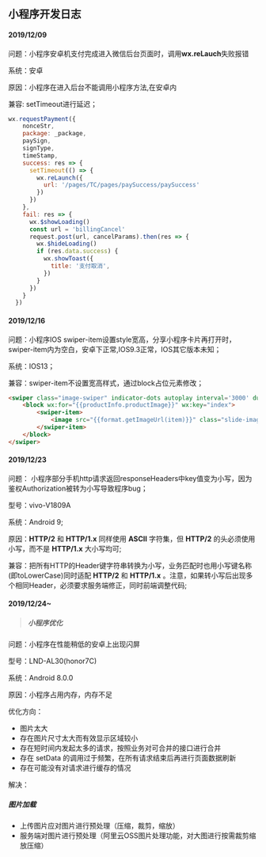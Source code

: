 ## 小程序开发日志

#### 2019/12/09

问题：小程序安卓机支付完成进入微信后台页面时，调用**wx.reLauch**失败报错

系统：安卓

原因：小程序在进入后台不能调用小程序方法,在安卓内

兼容:  setTimeout进行延迟；

```js
wx.requestPayment({
    nonceStr,
    package: _package,
    paySign,
    signType,
    timeStamp,
    success: res => {
      setTimeout(() => {
        wx.reLaunch({
          url: '/pages/TC/pages/paySuccess/paySuccess'
        })
      })
    },
    fail: res => {
      wx.$showLoading()
      const url = 'billingCancel'
      request.post(url, cancelParams).then(res => {
        wx.$hideLoading()
        if (res.data.success) {
          wx.showToast({
            title: '支付取消',
          })
        }
      })
    }
  })
```



#### 2019/12/16

问题：小程序IOS swiper-item设置style宽高，分享小程序卡片再打开时，swiper-item内为空白，安卓下正常,IOS9.3正常，IOS其它版本未知；

系统：IOS13；

兼容：swiper-item不设置宽高样式，通过block占位元素修改；

```html
<swiper class="image-swiper" indicator-dots autoplay interval='3000' duration='1000' circular>
	<block wx:for="{{productInfo.productImage}}" wx:key="index">
		<swiper-item>
			<image src="{{format.getImageUrl(item)}}" class="slide-image" width="750rpx" height="750rpx" mode='aspectFill' bindtap='$previewImage' data-current="{{format.getImageUrl(item)}}" data-urls="{{format.getImageArr(productInfo.productImage)}}" lazy-load/>
		</swiper-item>
	</block>
</swiper>
```





#### 2019/12/23

问题： 小程序部分手机http请求返回responseHeaders中key值变为小写，因为鉴权Authorization被转为小写导致程序bug；

型号：vivo-V1809A

系统：Android 9;

原因：**HTTP/2** 和 **HTTP/1.x** 同样使用 **ASCII** 字符集，但 **HTTP/2** 的头必须使用小写，而不是 **HTTP/1.x** 大小写均可;

兼容：把所有HTTP的Header键字符串转换为小写，业务匹配时也用小写键名称(即toLowerCase)同时适配 **HTTP/2** 和 **HTTP/1.x** 。注意，如果转小写后出现多个相同Header，必须要求服务端修正，同时前端调整代码;





#### 2019/12/24~

> ##### 小程序优化

问题：小程序在性能稍低的安卓上出现闪屏

型号：LND-AL30(honor7C)

系统：Android 8.0.0

原因：小程序占用内存，内存不足

优化方向：

- 图片太大
- 存在图片尺寸太大而有效显示区域较小
- 存在短时间内发起太多的请求，按照业务对可合并的接口进行合并
- 存在 setData 的调用过于频繁，在所有请求结束后再进行页面数据刷新
- 存在可能没有对请求进行缓存的情况

解决：

##### 	图片加载

- 上传图片应对图片进行预处理（压缩，裁剪，缩放）
- 服务端对图片进行预处理（阿里云OSS图片处理功能，对大图进行按需裁剪缩放压缩）



##### 